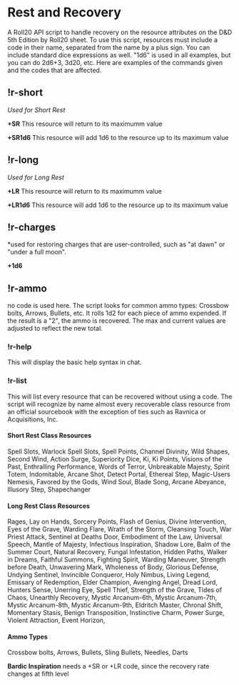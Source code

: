 # Rest and Recovery
A Roll20 API script to handle recovery on the resource attributes on the D&D 5th Edition by Roll20 sheet.
To use this script, resources must include a code in their name, separated from the name by a plus sign. You can include standard dice expressions as well. "1d6" is used in all examples, but you can do 2d6+3, 3d20, etc. Here are examples of the commands given and the codes that are affected.

## !r-short
*Used for Short Rest*

**+SR** This resource will return to its maximumm value

**+SR1d6** This resource will add 1d6 to the resource up to its maximum value


## !r-long
*Used for Long Rest*

**+LR** This resource will return to its maximumm value

**+LR1d6** This resource will add 1d6 to the resource up to its maximum value


## !r-charges
*used for restoring charges that are user-controlled, such as "at dawn" or "under a full moon".

**+1d6**


## !r-ammo
no code is used here. The script looks for common ammo types: Crossbow bolts, Arrows, Bullets, etc. It rolls 1d2 for each piece of ammo expended. If the result is a "2", the ammo is recovered. The max and current values are adjusted to reflect the new total.

### !r-help
This will display the basic help syntax in chat.

### !r-list
This will list every resource that can be recovered without using a code. The script will recognize by name almost every recoverable class resource from an official sourcebook with the exception of ties such as Ravnica or Acquisitions, Inc.


#### Short Rest Class Resources
Spell Slots, Warlock Spell Slots, Spell Points, Channel Divinity, Wild Shapes, Second Wind, Action Surge, Superiority Dice, Ki, Ki Points, Visions of the Past, Enthralling Performance, Words of Terror, Unbreakable Majesty, Spirit Totem, Indomitable, Arcane Shot, Detect Portal, Ethereal Step, Magic-Users Nemesis, Favored by the Gods, Wind Soul, Blade Song, Arcane Abeyance, Illusory Step, Shapechanger

#### Long Rest Class Resources
Rages, Lay on Hands, Sorcery Points, Flash of Genius, Divine Intervention, Eyes of the Grave, Warding Flare, Wrath of the Storm, Cleansing Touch, War Priest Attack, Sentinel at Deaths Door, Embodiment of the Law, Universal Speech, Mantle of Majesty, Infectious Inspiration, Shadow Lore, Balm of the Summer Court, Natural Recovery, Fungal Infestation, Hidden Paths, Walker in Dreams, Faithful Summons, Fighting Spirit, Warding Maneuver, Strength before Death, Unwavering Mark, Wholeness of Body, Glorious Defense, Undying Sentinel, Invincible Conqueror, Holy Nimbus, Living Legend, Emissary of Redemption, Elder Champion, Avenging Angel, Dread Lord, Hunters Sense, Unerring Eye, Spell Thief, Strength of the Grave, Tides of Chaos, Unearthly Recovery, Mystic Arcanum-6th, Mystic Arcanum-7th, Mystic Arcanum-8th, Mystic Arcanum-9th, Eldritch Master, Chronal Shift, Momentary Stasis, Benign Transposition, Instinctive Charm, Power Surge, Violent Attraction, Event Horizon, 

#### Ammo Types
Crossbow bolts, Arrows, Bullets, Sling Bullets, Needles, Darts


**Bardic Inspiration** needs a +SR or +LR code, since the recovery rate changes at fifth level
